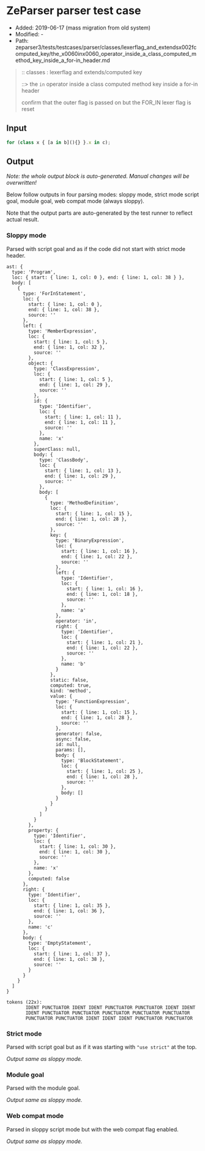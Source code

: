 # ZeParser parser test case

- Added: 2019-06-17 (mass migration from old system)
- Modified: -
- Path: zeparser3/tests/testcases/parser/classes/lexerflag_and_extendsx002fcomputed_key/the_x0060inx0060_operator_inside_a_class_computed_method_key_inside_a_for-in_header.md

> :: classes : lexerflag and extends/computed key
>
> ::> the `in` operator inside a class computed method key inside a for-in header
>
> confirm that the outer flag is passed on but the FOR_IN lexer flag is reset

## Input

`````js
for (class x { [a in b](){} }.x in c);
`````

## Output

_Note: the whole output block is auto-generated. Manual changes will be overwritten!_

Below follow outputs in four parsing modes: sloppy mode, strict mode script goal, module goal, web compat mode (always sloppy).

Note that the output parts are auto-generated by the test runner to reflect actual result.

### Sloppy mode

Parsed with script goal and as if the code did not start with strict mode header.

`````
ast: {
  type: 'Program',
  loc: { start: { line: 1, col: 0 }, end: { line: 1, col: 38 } },
  body: [
    {
      type: 'ForInStatement',
      loc: {
        start: { line: 1, col: 0 },
        end: { line: 1, col: 38 },
        source: ''
      },
      left: {
        type: 'MemberExpression',
        loc: {
          start: { line: 1, col: 5 },
          end: { line: 1, col: 32 },
          source: ''
        },
        object: {
          type: 'ClassExpression',
          loc: {
            start: { line: 1, col: 5 },
            end: { line: 1, col: 29 },
            source: ''
          },
          id: {
            type: 'Identifier',
            loc: {
              start: { line: 1, col: 11 },
              end: { line: 1, col: 11 },
              source: ''
            },
            name: 'x'
          },
          superClass: null,
          body: {
            type: 'ClassBody',
            loc: {
              start: { line: 1, col: 13 },
              end: { line: 1, col: 29 },
              source: ''
            },
            body: [
              {
                type: 'MethodDefinition',
                loc: {
                  start: { line: 1, col: 15 },
                  end: { line: 1, col: 28 },
                  source: ''
                },
                key: {
                  type: 'BinaryExpression',
                  loc: {
                    start: { line: 1, col: 16 },
                    end: { line: 1, col: 22 },
                    source: ''
                  },
                  left: {
                    type: 'Identifier',
                    loc: {
                      start: { line: 1, col: 16 },
                      end: { line: 1, col: 18 },
                      source: ''
                    },
                    name: 'a'
                  },
                  operator: 'in',
                  right: {
                    type: 'Identifier',
                    loc: {
                      start: { line: 1, col: 21 },
                      end: { line: 1, col: 22 },
                      source: ''
                    },
                    name: 'b'
                  }
                },
                static: false,
                computed: true,
                kind: 'method',
                value: {
                  type: 'FunctionExpression',
                  loc: {
                    start: { line: 1, col: 15 },
                    end: { line: 1, col: 28 },
                    source: ''
                  },
                  generator: false,
                  async: false,
                  id: null,
                  params: [],
                  body: {
                    type: 'BlockStatement',
                    loc: {
                      start: { line: 1, col: 25 },
                      end: { line: 1, col: 28 },
                      source: ''
                    },
                    body: []
                  }
                }
              }
            ]
          }
        },
        property: {
          type: 'Identifier',
          loc: {
            start: { line: 1, col: 30 },
            end: { line: 1, col: 30 },
            source: ''
          },
          name: 'x'
        },
        computed: false
      },
      right: {
        type: 'Identifier',
        loc: {
          start: { line: 1, col: 35 },
          end: { line: 1, col: 36 },
          source: ''
        },
        name: 'c'
      },
      body: {
        type: 'EmptyStatement',
        loc: {
          start: { line: 1, col: 37 },
          end: { line: 1, col: 38 },
          source: ''
        }
      }
    }
  ]
}

tokens (22x):
       IDENT PUNCTUATOR IDENT IDENT PUNCTUATOR PUNCTUATOR IDENT IDENT
       IDENT PUNCTUATOR PUNCTUATOR PUNCTUATOR PUNCTUATOR PUNCTUATOR
       PUNCTUATOR PUNCTUATOR IDENT IDENT IDENT PUNCTUATOR PUNCTUATOR
`````

### Strict mode

Parsed with script goal but as if it was starting with `"use strict"` at the top.

_Output same as sloppy mode._

### Module goal

Parsed with the module goal.

_Output same as sloppy mode._

### Web compat mode

Parsed in sloppy script mode but with the web compat flag enabled.

_Output same as sloppy mode._
